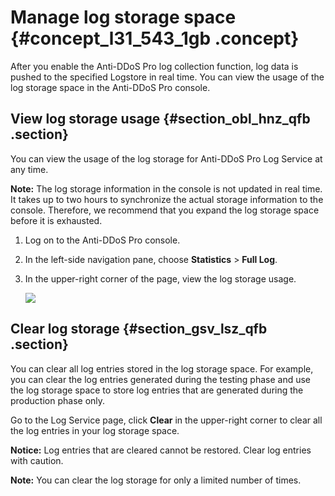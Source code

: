 # Manage log storage space {#concept_l31_543_1gb .concept}

After you enable the Anti-DDoS Pro log collection function, log data is pushed to the specified Logstore in real time. You can view the usage of the log storage space in the Anti-DDoS Pro console.

## View log storage usage {#section_obl_hnz_qfb .section}

You can view the usage of the log storage for Anti-DDoS Pro Log Service at any time.

**Note:** The log storage information in the console is not updated in real time. It takes up to two hours to synchronize the actual storage information to the console. Therefore, we recommend that you expand the log storage space before it is exhausted.

1.  Log on to the Anti-DDoS Pro console.
2.  In the left-side navigation pane, choose **Statistics** \> **Full Log**.
3.  In the upper-right corner of the page, view the log storage usage.

    ![](http://static-aliyun-doc.oss-cn-hangzhou.aliyuncs.com/assets/img/77349/156109711033774_en-US.png)


## Clear log storage {#section_gsv_lsz_qfb .section}

You can clear all log entries stored in the log storage space. For example, you can clear the log entries generated during the testing phase and use the log storage space to store log entries that are generated during the production phase only.

Go to the Log Service page, click **Clear** in the upper-right corner to clear all the log entries in your log storage space.

**Notice:** Log entries that are cleared cannot be restored. Clear log entries with caution.

**Note:** You can clear the log storage for only a limited number of times.

